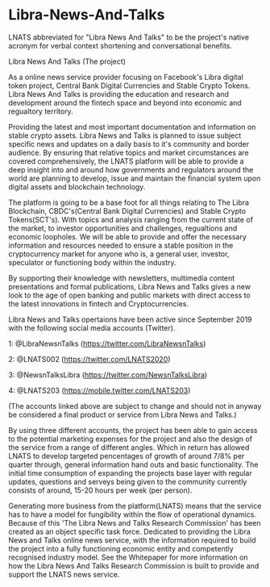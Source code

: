 # Libra-News-And-Talks

LNATS abbreviated for "Libra News And Talks" to be the project's native acronym for verbal context shortening and conversational benefits.

Libra News And Talks (The project)

As a online news service provider focusing on Facebook's Libra digital token project, Central Bank Digital Currencies and Stable Crypto Tokens. Libra News And Talks is providing the education and research and development around the fintech space and beyond into economic and regualtory territory.

Providing the latest and most important documentation and information on stable crypto assets. Libra News and Talks is planned to issue subject specific news and updates on a daily basis to it's community and border audience. By ensuring that relative topics and market circumstances are covered comprehensively, the LNATS platform will be able to provide a deep insight into and around how governments and regulators around the world are planning to develop, issue and maintain the financial system upon digital assets and blockchain technology.

The platform is going to be a base foot for all things relating to The Libra Blockchain, CBDC's(Central Bank Digital Currencies) and Stable Crypto Tokens(SCT's). With topics and analysis ranging from the current state of the market, to investor opportunities and challenges, regualtions and economic loopholes. We will be able to provide and offer the necessary information and resources needed to ensure a stable position in the cryptocurrency market for anyone who is, a general user, investor, speculator or functioning body within the industry.

By supporting their knowledge with newsletters, multimedia content presentations and formal publications, Libra News and Talks gives a new look to the age of open banking and public markets with direct access to the latest innovations in fintech and Cryptocurrencies.

Libra News and Talks opertaions have been active since September 2019 with the following social media accounts (Twitter).

1: @LibraNewsnTalks (https://twitter.com/LibraNewsnTalks)

2: @LNATS002 (https://twitter.com/LNATS2020)

3: @NewsnTalksLibra (https://twitter.com/NewsnTalksLibra)

4: @LNATS203 (https://mobile.twitter.com/LNATS203)

(The accounts linked above are subject to change and should not in anyway be considered a final product or service from Libra News and Talks.)

By using three different accounts, the project has been able to gain access to the potential marketing expenses for the project and also the design of the service from a range of different angles. Which in return has allowed LNATS to develop targeted pencentages of growth of around 7/8% per quarter through, general information hand outs and basic functionality. The initial time consumption of expanding the projects base layer with regular updates, questions and serveys being given to the community currently consists of around, 15-20 hours per week (per person).

Generating more business from the platform(LNATS) means that the service has to have a model for fungibility within the flow of operational dynamics. Because of this 'The Libra News and Talks Research Commission' has been created as an object specific task force. Dedicated to providing the Libra News and Talks online news service, with the information required to build the project into a fully functioning economic entity and competently recognised industry model. See the Whitepaper for more information on how the Libra News And Talks Research Commission is built to provide and support the LNATS news service.
